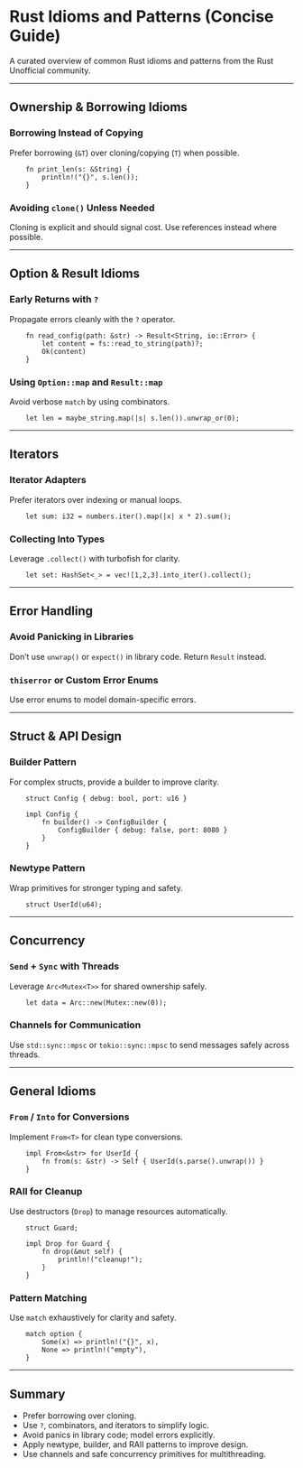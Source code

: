 # Rust Idioms and Patterns (Concise Guide)

A curated overview of common Rust idioms and patterns from the Rust Unofficial community.

---

## Ownership & Borrowing Idioms

### Borrowing Instead of Copying
Prefer borrowing (`&T`) over cloning/copying (`T`) when possible.

        fn print_len(s: &String) {
            println!("{}", s.len());
        }

### Avoiding `clone()` Unless Needed
Cloning is explicit and should signal cost. Use references instead where possible.

---

## Option & Result Idioms

### Early Returns with `?`
Propagate errors cleanly with the `?` operator.

        fn read_config(path: &str) -> Result<String, io::Error> {
            let content = fs::read_to_string(path)?;
            Ok(content)
        }

### Using `Option::map` and `Result::map`
Avoid verbose `match` by using combinators.

        let len = maybe_string.map(|s| s.len()).unwrap_or(0);

---

## Iterators

### Iterator Adapters
Prefer iterators over indexing or manual loops.

        let sum: i32 = numbers.iter().map(|x| x * 2).sum();

### Collecting Into Types
Leverage `.collect()` with turbofish for clarity.

        let set: HashSet<_> = vec![1,2,3].into_iter().collect();

---

## Error Handling

### Avoid Panicking in Libraries
Don’t use `unwrap()` or `expect()` in library code. Return `Result` instead.

### `thiserror` or Custom Error Enums
Use error enums to model domain-specific errors.

---

## Struct & API Design

### Builder Pattern
For complex structs, provide a builder to improve clarity.

        struct Config { debug: bool, port: u16 }

        impl Config {
            fn builder() -> ConfigBuilder {
                ConfigBuilder { debug: false, port: 8080 }
            }
        }

### Newtype Pattern
Wrap primitives for stronger typing and safety.

        struct UserId(u64);

---

## Concurrency

### `Send` + `Sync` with Threads
Leverage `Arc<Mutex<T>>` for shared ownership safely.

        let data = Arc::new(Mutex::new(0));

### Channels for Communication
Use `std::sync::mpsc` or `tokio::sync::mpsc` to send messages safely across threads.

---

## General Idioms

### `From` / `Into` for Conversions
Implement `From<T>` for clean type conversions.

        impl From<&str> for UserId {
            fn from(s: &str) -> Self { UserId(s.parse().unwrap()) }
        }

### RAII for Cleanup
Use destructors (`Drop`) to manage resources automatically.

        struct Guard;

        impl Drop for Guard {
            fn drop(&mut self) {
                println!("cleanup!");
            }
        }

### Pattern Matching
Use `match` exhaustively for clarity and safety.

        match option {
            Some(x) => println!("{}", x),
            None => println!("empty"),
        }

---

## Summary
- Prefer borrowing over cloning.  
- Use `?`, combinators, and iterators to simplify logic.  
- Avoid panics in library code; model errors explicitly.  
- Apply newtype, builder, and RAII patterns to improve design.  
- Use channels and safe concurrency primitives for multithreading.
